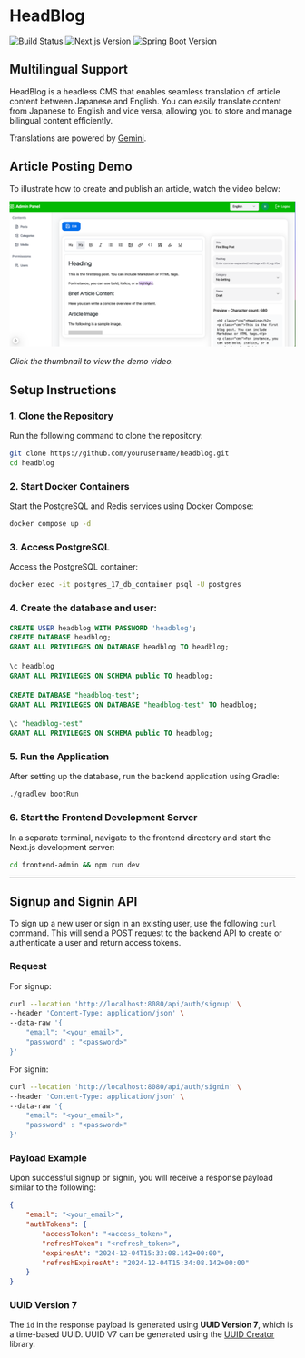 # HeadBlog

![Build Status](https://github.com/forest6511/HeadBlog/actions/workflows/ci.yml/badge.svg)
![Next.js Version](https://img.shields.io/badge/next.js-15.1.2-brightgreen)
![Spring Boot Version](https://img.shields.io/badge/spring--boot-3.4.0-brightgreen)

## Multilingual Support

HeadBlog is a headless CMS that enables seamless translation of article content between Japanese and English. You can easily translate content from Japanese to English and vice versa, allowing you to store and manage bilingual content efficiently.   

Translations are powered by [Gemini](https://gemini.google.com/app).

## Article Posting Demo

To illustrate how to create and publish an article, watch the video below:

[![Article Posting Demo](./docs/demo/demo-article-thumbnail.png)](https://img.miwara.com/demo-article.mov)

*Click the thumbnail to view the demo video.*


## Setup Instructions
### 1. Clone the Repository
Run the following command to clone the repository:
```bash
git clone https://github.com/yourusername/headblog.git
cd headblog
```

### 2. Start Docker Containers
Start the PostgreSQL and Redis services using Docker Compose:
```bash
docker compose up -d
```

### 3. Access PostgreSQL
Access the PostgreSQL container:
```bash
docker exec -it postgres_17_db_container psql -U postgres
```

### 4. Create the database and user:
```sql
CREATE USER headblog WITH PASSWORD 'headblog';
CREATE DATABASE headblog;
GRANT ALL PRIVILEGES ON DATABASE headblog TO headblog;

\c headblog
GRANT ALL PRIVILEGES ON SCHEMA public TO headblog;

CREATE DATABASE "headblog-test";
GRANT ALL PRIVILEGES ON DATABASE "headblog-test" TO headblog;

\c "headblog-test"
GRANT ALL PRIVILEGES ON SCHEMA public TO headblog;
```

### 5. Run the Application
After setting up the database, run the backend application using Gradle:
```bash
./gradlew bootRun
```

### 6. Start the Frontend Development Server
In a separate terminal, navigate to the frontend directory and start the Next.js development server:
```bash
cd frontend-admin && npm run dev
```
---

## Signup and Signin API

To sign up a new user or sign in an existing user, use the following `curl` command. This will send a POST request to the backend API to create or authenticate a user and return access tokens.

### Request

For signup:
```bash
curl --location 'http://localhost:8080/api/auth/signup' \
--header 'Content-Type: application/json' \
--data-raw '{
    "email": "<your_email>",
    "password" : "<password>"
}'
```

For signin:
```bash
curl --location 'http://localhost:8080/api/auth/signin' \
--header 'Content-Type: application/json' \
--data-raw '{
    "email": "<your_email>",
    "password" : "<password>"
}'
```

### Payload Example

Upon successful signup or signin, you will receive a response payload similar to the following:

```json
{
    "email": "<your_email>",
    "authTokens": {
        "accessToken": "<access_token>",
        "refreshToken": "<refresh_token>",
        "expiresAt": "2024-12-04T15:33:08.142+00:00",
        "refreshExpiresAt": "2024-12-04T15:34:08.142+00:00"
    }
}
```

### UUID Version 7

The `id` in the response payload is generated using **UUID Version 7**, which is a time-based UUID. UUID V7 can be generated using the [UUID Creator](https://github.com/f4b6a3/uuid-creator) library.
